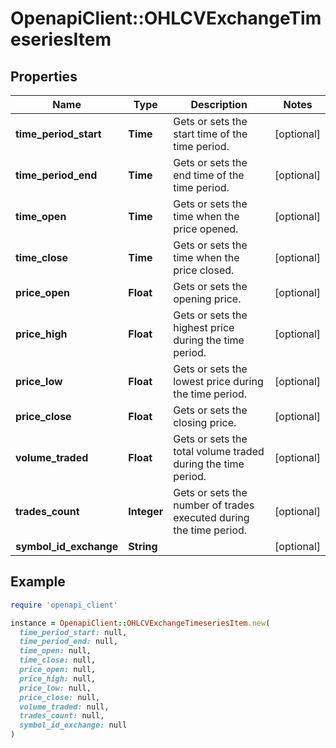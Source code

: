 # OpenapiClient::OHLCVExchangeTimeseriesItem

## Properties

| Name | Type | Description | Notes |
| ---- | ---- | ----------- | ----- |
| **time_period_start** | **Time** | Gets or sets the start time of the time period. | [optional] |
| **time_period_end** | **Time** | Gets or sets the end time of the time period. | [optional] |
| **time_open** | **Time** | Gets or sets the time when the price opened. | [optional] |
| **time_close** | **Time** | Gets or sets the time when the price closed. | [optional] |
| **price_open** | **Float** | Gets or sets the opening price. | [optional] |
| **price_high** | **Float** | Gets or sets the highest price during the time period. | [optional] |
| **price_low** | **Float** | Gets or sets the lowest price during the time period. | [optional] |
| **price_close** | **Float** | Gets or sets the closing price. | [optional] |
| **volume_traded** | **Float** | Gets or sets the total volume traded during the time period. | [optional] |
| **trades_count** | **Integer** | Gets or sets the number of trades executed during the time period. | [optional] |
| **symbol_id_exchange** | **String** |  | [optional] |

## Example

```ruby
require 'openapi_client'

instance = OpenapiClient::OHLCVExchangeTimeseriesItem.new(
  time_period_start: null,
  time_period_end: null,
  time_open: null,
  time_close: null,
  price_open: null,
  price_high: null,
  price_low: null,
  price_close: null,
  volume_traded: null,
  trades_count: null,
  symbol_id_exchange: null
)
```

